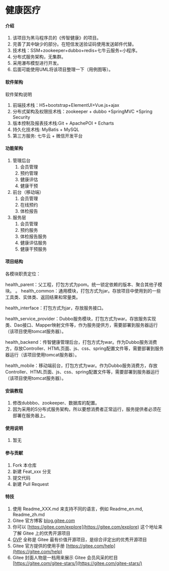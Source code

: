 # 健康医疗

#### 介绍

1.  该项目为黑马程序员的《传智健康》的项目。
2.  完善了其中缺少的部分。在短信发送验证码使用发送邮件代替。
3.  技术栈：SSM+zookeeper+dubbo+redis+七牛云服务+小程序。
4.  分布式服务架构，无集群。
5.  采用瀑布模型进行开发。
6.  后面可能使用UML将该项目整理一下（用例图等）。

#### 软件架构
软件架构说明
1.  前端技术栈：H5+bootstrap+ElementUI+Vue.js+ajax
2.  分布式架构及权限技术栈：zookeeper + dubbo +SpringMVC +Spring Security
3.  版本控制及报表技术栈:Git + ApachePOI + Echarts
4.  持久化技术栈: MyBatis + MySQL 
5.  第三方服务: 七牛云 + 微信开发平台
#### 功能架构
1.  管理后台
    1.  会员管理
    2.  预约管理
    3.  健康评估
    4.  健康干预
2.  前台（移动端）
    1.  会员管理
    2.  在线预约
    3.  体检报告
3. 服务层
    1.  会员管理
    2.  预约服务
    3.  体检报告服务
    4.  健康评估服务
    5.  健康干预服务
#### 项目结构
各模块职责定位：

health_parent：父工程，打包方式为pom。统一锁定依赖的版本、聚合其他子模块。
。
health_common：通用模块，打包方式为jar。存放项目中使用到的一些工具类、实体类、返回结果和常量类。

health_interface：打包方式为jar，存放服务接口。

health_service_provider：Dubbo服务模块，打包方式为war。存放服务实现类、Dao接口、Mapper映射文件等，作为服务提供方，需要部署到服务器运行（该项目使用tomcat服务器）。

health_backend：传智健康管理后台，打包方式为war。作为Dubbo服务消费方，存放Controller、HTML页面、js、css、spring配置文件等，需要部署到服务器运行（该项目使用tomcat服务器）。

health_mobile：移动端前台，打包方式为war。作为Dubbo服务消费方，存放Controller、HTML页面、js、css、spring配置文件等，需要部署到服务器运行（该项目使用tomcat服务器）。
#### 安装教程

1.  修改dubbbo、zookeeper、数据库的配置。
2.  因为采用的S分布式服务架构，所以要想消费者正常运行，服务提供者必须在部署在服务器上。

#### 使用说明

1.  暂无

#### 参与贡献

1.  Fork 本仓库
2.  新建 Feat_xxx 分支
3.  提交代码
4.  新建 Pull Request


#### 特技

1.  使用 Readme\_XXX.md 来支持不同的语言，例如 Readme\_en.md, Readme\_zh.md
2.  Gitee 官方博客 [blog.gitee.com](https://blog.gitee.com)
3.  你可以 [https://gitee.com/explore](https://gitee.com/explore) 这个地址来了解 Gitee 上的优秀开源项目
4.  [GVP](https://gitee.com/gvp) 全称是 Gitee 最有价值开源项目，是综合评定出的优秀开源项目
5.  Gitee 官方提供的使用手册 [https://gitee.com/help](https://gitee.com/help)
6.  Gitee 封面人物是一档用来展示 Gitee 会员风采的栏目 [https://gitee.com/gitee-stars/](https://gitee.com/gitee-stars/)

